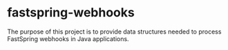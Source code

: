 # fastspring-webhooks
The purpose of this project is to provide data structures needed to process FastSpring webhooks in Java applications. 
